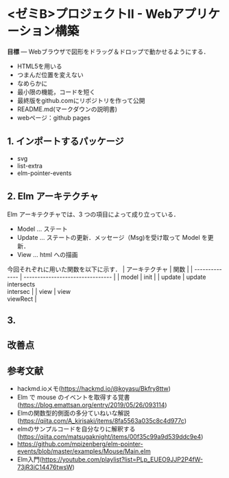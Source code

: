 # <ゼミB>プロジェクトII - Webアプリケーション構築
**目標** — Webブラウザで図形をドラッグ＆ドロップで動かせるようにする．
* HTML5を用いる
* つまんだ位置を変えない
* なめらかに
* 最小限の機能，コードを短く
* 最終版をgithub.comにリポジトリを作って公開
* README.md(マークダウンの説明書)
* webページ：github pages

## 1. インポートするパッケージ
* svg
* list-extra
* elm-pointer-events

## 2. Elm アーキテクチャ
Elm アーキテクチャでは、3 つの項目によって成り立っている．
* Model … ステート
* Update … ステートの更新．メッセージ（Msg)を受け取って Model を更新．
* View … html への描画

今回それぞれに用いた関数を以下に示す．
| アーキテクチャ | 関数                             |
| -------------- | -------------------------------- |
| model          | init                             |
| update         | update<br>intersects<br>intersec |
| view           | view<br>viewRect                 |

## 3. 

## 改善点

## 参考文献
* hackmd.ioメモ(https://hackmd.io/@koyasu/Bkfry8ttw)
* Elm で mouse のイベントを取得する覚書
(https://blog.emattsan.org/entry/2019/05/26/093114)
* Elmの関数型的側面の多分ていねいな解説
(https://qiita.com/A_kirisaki/items/8fa5563a035c8c4d977c)
* elmのサンプルコードを自分なりに解釈する
(https://qiita.com/matsugaknight/items/00f35c99a9d539ddc9e4)
* https://github.com/mpizenberg/elm-pointer-events/blob/master/examples/Mouse/Main.elm
* Elm入門(https://youtube.com/playlist?list=PLp_EUEO9JJP2P4fW-73jR3iC14476twsW)

